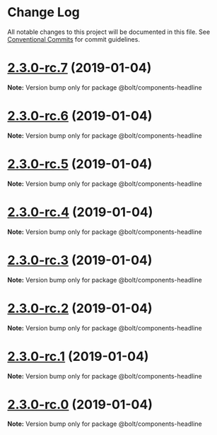 # Change Log

All notable changes to this project will be documented in this file.
See [Conventional Commits](https://conventionalcommits.org) for commit guidelines.

# [2.3.0-rc.7](https://github.com/bolt-design-system/bolt/tree/master/packages/components/bolt-headline/compare/v2.3.0-rc.6...v2.3.0-rc.7) (2019-01-04)

**Note:** Version bump only for package @bolt/components-headline





# [2.3.0-rc.6](https://github.com/bolt-design-system/bolt/tree/master/packages/components/bolt-headline/compare/v2.3.0-rc.5...v2.3.0-rc.6) (2019-01-04)

**Note:** Version bump only for package @bolt/components-headline





# [2.3.0-rc.5](https://github.com/bolt-design-system/bolt/tree/master/packages/components/bolt-headline/compare/v2.3.0-rc.4...v2.3.0-rc.5) (2019-01-04)

**Note:** Version bump only for package @bolt/components-headline





# [2.3.0-rc.4](https://github.com/bolt-design-system/bolt/tree/master/packages/components/bolt-headline/compare/v2.3.0-rc.3...v2.3.0-rc.4) (2019-01-04)

**Note:** Version bump only for package @bolt/components-headline





# [2.3.0-rc.3](https://github.com/bolt-design-system/bolt/tree/master/packages/components/bolt-headline/compare/v2.3.0-rc.2...v2.3.0-rc.3) (2019-01-04)

**Note:** Version bump only for package @bolt/components-headline





# [2.3.0-rc.2](https://github.com/bolt-design-system/bolt/tree/master/packages/components/bolt-headline/compare/v2.3.0-rc.1...v2.3.0-rc.2) (2019-01-04)

**Note:** Version bump only for package @bolt/components-headline





# [2.3.0-rc.1](https://github.com/bolt-design-system/bolt/tree/master/packages/components/bolt-headline/compare/vv2.3.0-rc.0...v2.3.0-rc.1) (2019-01-04)

**Note:** Version bump only for package @bolt/components-headline





# [2.3.0-rc.0](https://github.com/bolt-design-system/bolt/tree/master/packages/components/bolt-headline/compare/v2.2.1...v2.3.0-rc.0) (2019-01-04)

**Note:** Version bump only for package @bolt/components-headline
